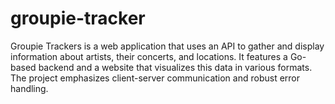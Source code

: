 # groupie-tracker
Groupie Trackers is a web application that uses an API to gather and display information about artists, their concerts, and locations. It features a Go-based backend and a website that visualizes this data in various formats. The project emphasizes client-server communication and robust error handling.
